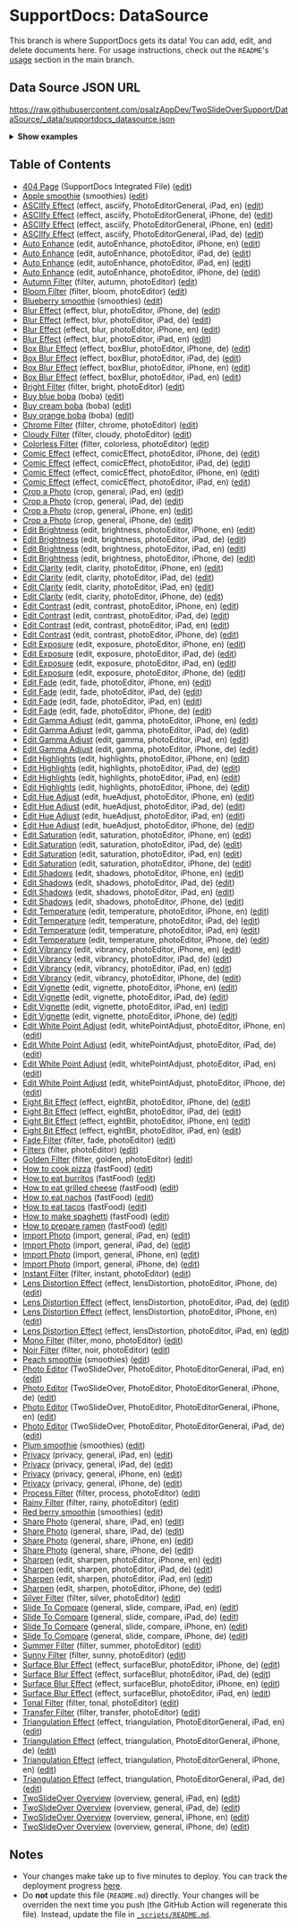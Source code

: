 # SupportDocs: DataSource
This branch is where SupportDocs gets its data! You can add, edit, and delete documents here. For usage instructions, check out the `README`'s [usage](https://github.com/aheze/SupportDocs#using-the-github-repository) section in the main branch.

## Data Source JSON URL
<a href="https://raw.githubusercontent.com/psalzAppDev/TwoSlideOverSupport/DataSource/_data/supportdocs_datasource.json">https://raw.githubusercontent.com/psalzAppDev/TwoSlideOverSupport/DataSource/_data/supportdocs_datasource.json</a>

<details markdown="1">
<summary><strong>Show examples</strong></summary>

<hr>

### SwiftUI
```swift
struct SwiftUIExampleView_MinimalCode: View {
    let dataSource = URL(string: "https://raw.githubusercontent.com/psalzAppDev/TwoSlideOverSupport/DataSource/_data/supportdocs_datasource.json")!
    @State var supportDocsPresented = false
    
    var body: some View {
        Button("Present SupportDocs from SwiftUI!") { supportDocsPresented = true }
        .sheet(isPresented: $supportDocsPresented, content: {
            SupportDocsView(dataSource: dataSource, isPresented: $supportDocsPresented)
        })
    }
}
```

### UIKit
```swift
class UIKitExampleController_MinimalCode: UIViewController {
    /**
    Connect this inside the storyboard.
    
    This is just for demo purposes, so it's not connected yet.
    */
    @IBAction func presentButtonPressed(_ sender: Any) {
        let dataSource = URL(string: "https://raw.githubusercontent.com/psalzAppDev/TwoSlideOverSupport/DataSource/_data/supportdocs_datasource.json")!
    
        let supportDocsViewController = SupportDocsViewController(dataSource: dataSource)
        self.present(supportDocsViewController, animated: true, completion: nil)
    }
}
```

<hr>

</details>

## Table of Contents
- [404 Page](https://psalzAppDev.github.io/TwoSlideOverSupport/404) (SupportDocs Integrated File) ([edit](https://github.com/psalzAppDev/TwoSlideOverSupport/edit/DataSource/TwoSlideOverSupport/404.md))
- [Apple smoothie](https://psalzAppDev.github.io/TwoSlideOverSupport/Sample-Smoothies/Apple) (smoothies) ([edit](https://github.com/psalzAppDev/TwoSlideOverSupport/edit/DataSource/Sample-Smoothies/Apple.md))
- [ASCIIfy Effect](https://psalzAppDev.github.io/TwoSlideOverSupport/PhotoEditor_iPad_en/Effect_ASCIIfy_iPad_en) (effect, asciify, PhotoEditorGeneral, iPad, en) ([edit](https://github.com/psalzAppDev/TwoSlideOverSupport/edit/DataSource/PhotoEditor_iPad_en/Effect_ASCIIfy_iPad_en.md))
- [ASCIIfy Effect](https://psalzAppDev.github.io/TwoSlideOverSupport/PhotoEditor_iPhone_de/Effect_ASCIIfy_iPhone_de) (effect, asciify, PhotoEditorGeneral, iPhone, de) ([edit](https://github.com/psalzAppDev/TwoSlideOverSupport/edit/DataSource/PhotoEditor_iPhone_de/Effect_ASCIIfy_iPhone_de.md))
- [ASCIIfy Effect](https://psalzAppDev.github.io/TwoSlideOverSupport/PhotoEditor_iPhone_en/Effect_ASCIIfy_iPhone_en) (effect, asciify, PhotoEditorGeneral, iPhone, en) ([edit](https://github.com/psalzAppDev/TwoSlideOverSupport/edit/DataSource/PhotoEditor_iPhone_en/Effect_ASCIIfy_iPhone_en.md))
- [ASCIIfy Effect](https://psalzAppDev.github.io/TwoSlideOverSupport/PhotoEditor_iPad_de/Effect_ASCIIfy_iPad_de) (effect, asciify, PhotoEditorGeneral, iPad, de) ([edit](https://github.com/psalzAppDev/TwoSlideOverSupport/edit/DataSource/PhotoEditor_iPad_de/Effect_ASCIIfy_iPad_de.md))
- [Auto Enhance](https://psalzAppDev.github.io/TwoSlideOverSupport/PhotoEditor_Edits_iPhone_en/edit_autoEnhance_iPhone_en) (edit, autoEnhance, photoEditor, iPhone, en) ([edit](https://github.com/psalzAppDev/TwoSlideOverSupport/edit/DataSource/PhotoEditor_Edits_iPhone_en/edit_autoEnhance_iPhone_en.md))
- [Auto Enhance](https://psalzAppDev.github.io/TwoSlideOverSupport/PhotoEditor_Edits_iPad_de/edit_autoEnhance_iPad_de) (edit, autoEnhance, photoEditor, iPad, de) ([edit](https://github.com/psalzAppDev/TwoSlideOverSupport/edit/DataSource/PhotoEditor_Edits_iPad_de/edit_autoEnhance_iPad_de.md))
- [Auto Enhance](https://psalzAppDev.github.io/TwoSlideOverSupport/PhotoEditor_Edits_iPad_en/edit_autoEnhance_iPad_en) (edit, autoEnhance, photoEditor, iPad, en) ([edit](https://github.com/psalzAppDev/TwoSlideOverSupport/edit/DataSource/PhotoEditor_Edits_iPad_en/edit_autoEnhance_iPad_en.md))
- [Auto Enhance](https://psalzAppDev.github.io/TwoSlideOverSupport/PhotoEditor_Edits_iPhone_de/edit_autoEnhance_iPhone_de) (edit, autoEnhance, photoEditor, iPhone, de) ([edit](https://github.com/psalzAppDev/TwoSlideOverSupport/edit/DataSource/PhotoEditor_Edits_iPhone_de/edit_autoEnhance_iPhone_de.md))
- [Autumn Filter](https://psalzAppDev.github.io/TwoSlideOverSupport/PhotoEditor_Filters/filter_autumn) (filter, autumn, photoEditor) ([edit](https://github.com/psalzAppDev/TwoSlideOverSupport/edit/DataSource/PhotoEditor_Filters/filter_autumn.md))
- [Bloom Filter](https://psalzAppDev.github.io/TwoSlideOverSupport/PhotoEditor_Filters/filter_bloom) (filter, bloom, photoEditor) ([edit](https://github.com/psalzAppDev/TwoSlideOverSupport/edit/DataSource/PhotoEditor_Filters/filter_bloom.md))
- [Blueberry smoothie](https://psalzAppDev.github.io/TwoSlideOverSupport/Sample-Smoothies/Blueberry) (smoothies) ([edit](https://github.com/psalzAppDev/TwoSlideOverSupport/edit/DataSource/Sample-Smoothies/Blueberry.md))
- [Blur Effect](https://psalzAppDev.github.io/TwoSlideOverSupport/PhotoEditor_Effects_iPhone_de/effect_blur_iPhone_de) (effect, blur, photoEditor, iPhone, de) ([edit](https://github.com/psalzAppDev/TwoSlideOverSupport/edit/DataSource/PhotoEditor_Effects_iPhone_de/effect_blur_iPhone_de.md))
- [Blur Effect](https://psalzAppDev.github.io/TwoSlideOverSupport/PhotoEditor_Effects_iPad_de/effect_blur_iPad_de) (effect, blur, photoEditor, iPad, de) ([edit](https://github.com/psalzAppDev/TwoSlideOverSupport/edit/DataSource/PhotoEditor_Effects_iPad_de/effect_blur_iPad_de.md))
- [Blur Effect](https://psalzAppDev.github.io/TwoSlideOverSupport/PhotoEditor_Effects_iPhone_en/effect_blur_iPhone_en) (effect, blur, photoEditor, iPhone, en) ([edit](https://github.com/psalzAppDev/TwoSlideOverSupport/edit/DataSource/PhotoEditor_Effects_iPhone_en/effect_blur_iPhone_en.md))
- [Blur Effect](https://psalzAppDev.github.io/TwoSlideOverSupport/PhotoEditor_Effects_iPad_en/effect_blur_iPad_en) (effect, blur, photoEditor, iPad, en) ([edit](https://github.com/psalzAppDev/TwoSlideOverSupport/edit/DataSource/PhotoEditor_Effects_iPad_en/effect_blur_iPad_en.md))
- [Box Blur Effect](https://psalzAppDev.github.io/TwoSlideOverSupport/PhotoEditor_Effects_iPhone_de/effect_boxBlur_iPhone_de) (effect, boxBlur, photoEditor, iPhone, de) ([edit](https://github.com/psalzAppDev/TwoSlideOverSupport/edit/DataSource/PhotoEditor_Effects_iPhone_de/effect_boxBlur_iPhone_de.md))
- [Box Blur Effect](https://psalzAppDev.github.io/TwoSlideOverSupport/PhotoEditor_Effects_iPad_de/effect_boxBlur_iPad_de) (effect, boxBlur, photoEditor, iPad, de) ([edit](https://github.com/psalzAppDev/TwoSlideOverSupport/edit/DataSource/PhotoEditor_Effects_iPad_de/effect_boxBlur_iPad_de.md))
- [Box Blur Effect](https://psalzAppDev.github.io/TwoSlideOverSupport/PhotoEditor_Effects_iPhone_en/effect_boxBlur_iPhone_en) (effect, boxBlur, photoEditor, iPhone, en) ([edit](https://github.com/psalzAppDev/TwoSlideOverSupport/edit/DataSource/PhotoEditor_Effects_iPhone_en/effect_boxBlur_iPhone_en.md))
- [Box Blur Effect](https://psalzAppDev.github.io/TwoSlideOverSupport/PhotoEditor_Effects_iPad_en/effect_boxBlur_iPad_en) (effect, boxBlur, photoEditor, iPad, en) ([edit](https://github.com/psalzAppDev/TwoSlideOverSupport/edit/DataSource/PhotoEditor_Effects_iPad_en/effect_boxBlur_iPad_en.md))
- [Bright Filter](https://psalzAppDev.github.io/TwoSlideOverSupport/PhotoEditor_Filters/filters_bright) (filter, bright, photoEditor) ([edit](https://github.com/psalzAppDev/TwoSlideOverSupport/edit/DataSource/PhotoEditor_Filters/filters_bright.md))
- [Buy blue boba](https://psalzAppDev.github.io/TwoSlideOverSupport/Sample-Boba/BuyBlueBoba) (boba) ([edit](https://github.com/psalzAppDev/TwoSlideOverSupport/edit/DataSource/Sample-Boba/BuyBlueBoba.md))
- [Buy cream boba](https://psalzAppDev.github.io/TwoSlideOverSupport/Sample-Boba/BuyCreamBoba) (boba) ([edit](https://github.com/psalzAppDev/TwoSlideOverSupport/edit/DataSource/Sample-Boba/BuyCreamBoba.md))
- [Buy orange boba](https://psalzAppDev.github.io/TwoSlideOverSupport/Sample-Boba/BuyOrangeBoba) (boba) ([edit](https://github.com/psalzAppDev/TwoSlideOverSupport/edit/DataSource/Sample-Boba/BuyOrangeBoba.md))
- [Chrome Filter](https://psalzAppDev.github.io/TwoSlideOverSupport/PhotoEditor_Filters/filter_chrome) (filter, chrome, photoEditor) ([edit](https://github.com/psalzAppDev/TwoSlideOverSupport/edit/DataSource/PhotoEditor_Filters/filter_chrome.md))
- [Cloudy Filter](https://psalzAppDev.github.io/TwoSlideOverSupport/PhotoEditor_Filters/filter_cloudy) (filter, cloudy, photoEditor) ([edit](https://github.com/psalzAppDev/TwoSlideOverSupport/edit/DataSource/PhotoEditor_Filters/filter_cloudy.md))
- [Colorless Filter](https://psalzAppDev.github.io/TwoSlideOverSupport/PhotoEditor_Filters/filter_colorless) (filter, colorless, photoEditor) ([edit](https://github.com/psalzAppDev/TwoSlideOverSupport/edit/DataSource/PhotoEditor_Filters/filter_colorless.md))
- [Comic Effect](https://psalzAppDev.github.io/TwoSlideOverSupport/PhotoEditor_Effects_iPhone_de/effect_comicEffect_iPhone_de) (effect, comicEffect, photoEditor, iPhone, de) ([edit](https://github.com/psalzAppDev/TwoSlideOverSupport/edit/DataSource/PhotoEditor_Effects_iPhone_de/effect_comicEffect_iPhone_de.md))
- [Comic Effect](https://psalzAppDev.github.io/TwoSlideOverSupport/PhotoEditor_Effects_iPad_de/effect_comicEffect_iPad_de) (effect, comicEffect, photoEditor, iPad, de) ([edit](https://github.com/psalzAppDev/TwoSlideOverSupport/edit/DataSource/PhotoEditor_Effects_iPad_de/effect_comicEffect_iPad_de.md))
- [Comic Effect](https://psalzAppDev.github.io/TwoSlideOverSupport/PhotoEditor_Effects_iPhone_en/effect_comicEffect_iPhone_en) (effect, comicEffect, photoEditor, iPhone, en) ([edit](https://github.com/psalzAppDev/TwoSlideOverSupport/edit/DataSource/PhotoEditor_Effects_iPhone_en/effect_comicEffect_iPhone_en.md))
- [Comic Effect](https://psalzAppDev.github.io/TwoSlideOverSupport/PhotoEditor_Effects_iPad_en/effect_comicEffect_iPad_en) (effect, comicEffect, photoEditor, iPad, en) ([edit](https://github.com/psalzAppDev/TwoSlideOverSupport/edit/DataSource/PhotoEditor_Effects_iPad_en/effect_comicEffect_iPad_en.md))
- [Crop a Photo](https://psalzAppDev.github.io/TwoSlideOverSupport/General_iPad_en/Cropping_iPad_en) (crop, general, iPad, en) ([edit](https://github.com/psalzAppDev/TwoSlideOverSupport/edit/DataSource/General_iPad_en/Cropping_iPad_en.md))
- [Crop a Photo](https://psalzAppDev.github.io/TwoSlideOverSupport/General_iPad_de/Cropping_iPad_de) (crop, general, iPad, de) ([edit](https://github.com/psalzAppDev/TwoSlideOverSupport/edit/DataSource/General_iPad_de/Cropping_iPad_de.md))
- [Crop a Photo](https://psalzAppDev.github.io/TwoSlideOverSupport/General_iPhone_en/Cropping_iPhone_en) (crop, general, iPhone, en) ([edit](https://github.com/psalzAppDev/TwoSlideOverSupport/edit/DataSource/General_iPhone_en/Cropping_iPhone_en.md))
- [Crop a Photo](https://psalzAppDev.github.io/TwoSlideOverSupport/General_iPhone_de/Cropping_iPhone_de) (crop, general, iPhone, de) ([edit](https://github.com/psalzAppDev/TwoSlideOverSupport/edit/DataSource/General_iPhone_de/Cropping_iPhone_de.md))
- [Edit Brightness](https://psalzAppDev.github.io/TwoSlideOverSupport/PhotoEditor_Edits_iPhone_en/edit_brightness_iPhone_en) (edit, brightness, photoEditor, iPhone, en) ([edit](https://github.com/psalzAppDev/TwoSlideOverSupport/edit/DataSource/PhotoEditor_Edits_iPhone_en/edit_brightness_iPhone_en.md))
- [Edit Brightness](https://psalzAppDev.github.io/TwoSlideOverSupport/PhotoEditor_Edits_iPad_de/edit_brightness_iPad_de) (edit, brightness, photoEditor, iPad, de) ([edit](https://github.com/psalzAppDev/TwoSlideOverSupport/edit/DataSource/PhotoEditor_Edits_iPad_de/edit_brightness_iPad_de.md))
- [Edit Brightness](https://psalzAppDev.github.io/TwoSlideOverSupport/PhotoEditor_Edits_iPad_en/edit_brightness_iPad_en) (edit, brightness, photoEditor, iPad, en) ([edit](https://github.com/psalzAppDev/TwoSlideOverSupport/edit/DataSource/PhotoEditor_Edits_iPad_en/edit_brightness_iPad_en.md))
- [Edit Brightness](https://psalzAppDev.github.io/TwoSlideOverSupport/PhotoEditor_Edits_iPhone_de/edit_brightness_iPhone_de) (edit, brightness, photoEditor, iPhone, de) ([edit](https://github.com/psalzAppDev/TwoSlideOverSupport/edit/DataSource/PhotoEditor_Edits_iPhone_de/edit_brightness_iPhone_de.md))
- [Edit Clarity](https://psalzAppDev.github.io/TwoSlideOverSupport/PhotoEditor_Edits_iPhone_en/edit_clarity_iPhone_en) (edit, clarity, photoEditor, iPhone, en) ([edit](https://github.com/psalzAppDev/TwoSlideOverSupport/edit/DataSource/PhotoEditor_Edits_iPhone_en/edit_clarity_iPhone_en.md))
- [Edit Clarity](https://psalzAppDev.github.io/TwoSlideOverSupport/PhotoEditor_Edits_iPad_de/edit_clarity_iPad_de) (edit, clarity, photoEditor, iPad, de) ([edit](https://github.com/psalzAppDev/TwoSlideOverSupport/edit/DataSource/PhotoEditor_Edits_iPad_de/edit_clarity_iPad_de.md))
- [Edit Clarity](https://psalzAppDev.github.io/TwoSlideOverSupport/PhotoEditor_Edits_iPad_en/edit_clarity_iPad_en) (edit, clarity, photoEditor, iPad, en) ([edit](https://github.com/psalzAppDev/TwoSlideOverSupport/edit/DataSource/PhotoEditor_Edits_iPad_en/edit_clarity_iPad_en.md))
- [Edit Clarity](https://psalzAppDev.github.io/TwoSlideOverSupport/PhotoEditor_Edits_iPhone_de/edit_clarity_iPhone_de) (edit, clarity, photoEditor, iPhone, de) ([edit](https://github.com/psalzAppDev/TwoSlideOverSupport/edit/DataSource/PhotoEditor_Edits_iPhone_de/edit_clarity_iPhone_de.md))
- [Edit Contrast](https://psalzAppDev.github.io/TwoSlideOverSupport/PhotoEditor_Edits_iPhone_en/edit_contrast_iPhone_en) (edit, contrast, photoEditor, iPhone, en) ([edit](https://github.com/psalzAppDev/TwoSlideOverSupport/edit/DataSource/PhotoEditor_Edits_iPhone_en/edit_contrast_iPhone_en.md))
- [Edit Contrast](https://psalzAppDev.github.io/TwoSlideOverSupport/PhotoEditor_Edits_iPad_de/edit_contrast_iPad_de) (edit, contrast, photoEditor, iPad, de) ([edit](https://github.com/psalzAppDev/TwoSlideOverSupport/edit/DataSource/PhotoEditor_Edits_iPad_de/edit_contrast_iPad_de.md))
- [Edit Contrast](https://psalzAppDev.github.io/TwoSlideOverSupport/PhotoEditor_Edits_iPad_en/edit_contrast_iPad_en) (edit, contrast, photoEditor, iPad, en) ([edit](https://github.com/psalzAppDev/TwoSlideOverSupport/edit/DataSource/PhotoEditor_Edits_iPad_en/edit_contrast_iPad_en.md))
- [Edit Contrast](https://psalzAppDev.github.io/TwoSlideOverSupport/PhotoEditor_Edits_iPhone_de/edit_contrast_iPhone_de) (edit, contrast, photoEditor, iPhone, de) ([edit](https://github.com/psalzAppDev/TwoSlideOverSupport/edit/DataSource/PhotoEditor_Edits_iPhone_de/edit_contrast_iPhone_de.md))
- [Edit Exposure](https://psalzAppDev.github.io/TwoSlideOverSupport/PhotoEditor_Edits_iPhone_en/edit_exposure_iPhone_en) (edit, exposure, photoEditor, iPhone, en) ([edit](https://github.com/psalzAppDev/TwoSlideOverSupport/edit/DataSource/PhotoEditor_Edits_iPhone_en/edit_exposure_iPhone_en.md))
- [Edit Exposure](https://psalzAppDev.github.io/TwoSlideOverSupport/PhotoEditor_Edits_iPad_de/edit_exposure_iPad_de) (edit, exposure, photoEditor, iPad, de) ([edit](https://github.com/psalzAppDev/TwoSlideOverSupport/edit/DataSource/PhotoEditor_Edits_iPad_de/edit_exposure_iPad_de.md))
- [Edit Exposure](https://psalzAppDev.github.io/TwoSlideOverSupport/PhotoEditor_Edits_iPad_en/edit_exposure_iPad_en) (edit, exposure, photoEditor, iPad, en) ([edit](https://github.com/psalzAppDev/TwoSlideOverSupport/edit/DataSource/PhotoEditor_Edits_iPad_en/edit_exposure_iPad_en.md))
- [Edit Exposure](https://psalzAppDev.github.io/TwoSlideOverSupport/PhotoEditor_Edits_iPhone_de/edit_exposure_iPhone_de) (edit, exposure, photoEditor, iPhone, de) ([edit](https://github.com/psalzAppDev/TwoSlideOverSupport/edit/DataSource/PhotoEditor_Edits_iPhone_de/edit_exposure_iPhone_de.md))
- [Edit Fade](https://psalzAppDev.github.io/TwoSlideOverSupport/PhotoEditor_Edits_iPhone_en/edit_fade_iPhone_en) (edit, fade, photoEditor, iPhone, en) ([edit](https://github.com/psalzAppDev/TwoSlideOverSupport/edit/DataSource/PhotoEditor_Edits_iPhone_en/edit_fade_iPhone_en.md))
- [Edit Fade](https://psalzAppDev.github.io/TwoSlideOverSupport/PhotoEditor_Edits_iPad_de/edit_fade_iPad_de) (edit, fade, photoEditor, iPad, de) ([edit](https://github.com/psalzAppDev/TwoSlideOverSupport/edit/DataSource/PhotoEditor_Edits_iPad_de/edit_fade_iPad_de.md))
- [Edit Fade](https://psalzAppDev.github.io/TwoSlideOverSupport/PhotoEditor_Edits_iPad_en/edit_fade_iPad_en) (edit, fade, photoEditor, iPad, en) ([edit](https://github.com/psalzAppDev/TwoSlideOverSupport/edit/DataSource/PhotoEditor_Edits_iPad_en/edit_fade_iPad_en.md))
- [Edit Fade](https://psalzAppDev.github.io/TwoSlideOverSupport/PhotoEditor_Edits_iPhone_de/edit_fade_iPhone_de) (edit, fade, photoEditor, iPhone, de) ([edit](https://github.com/psalzAppDev/TwoSlideOverSupport/edit/DataSource/PhotoEditor_Edits_iPhone_de/edit_fade_iPhone_de.md))
- [Edit Gamma Adjust](https://psalzAppDev.github.io/TwoSlideOverSupport/PhotoEditor_Edits_iPhone_en/edit_gammaAdjust_iPhone_en) (edit, gamma, photoEditor, iPhone, en) ([edit](https://github.com/psalzAppDev/TwoSlideOverSupport/edit/DataSource/PhotoEditor_Edits_iPhone_en/edit_gammaAdjust_iPhone_en.md))
- [Edit Gamma Adjust](https://psalzAppDev.github.io/TwoSlideOverSupport/PhotoEditor_Edits_iPad_de/edit_gammaAdjust_iPad_de) (edit, gamma, photoEditor, iPad, de) ([edit](https://github.com/psalzAppDev/TwoSlideOverSupport/edit/DataSource/PhotoEditor_Edits_iPad_de/edit_gammaAdjust_iPad_de.md))
- [Edit Gamma Adjust](https://psalzAppDev.github.io/TwoSlideOverSupport/PhotoEditor_Edits_iPad_en/edit_gammaAdjust_iPad_en) (edit, gamma, photoEditor, iPad, en) ([edit](https://github.com/psalzAppDev/TwoSlideOverSupport/edit/DataSource/PhotoEditor_Edits_iPad_en/edit_gammaAdjust_iPad_en.md))
- [Edit Gamma Adjust](https://psalzAppDev.github.io/TwoSlideOverSupport/PhotoEditor_Edits_iPhone_de/edit_gammaAdjust_iPhone_de) (edit, gamma, photoEditor, iPhone, de) ([edit](https://github.com/psalzAppDev/TwoSlideOverSupport/edit/DataSource/PhotoEditor_Edits_iPhone_de/edit_gammaAdjust_iPhone_de.md))
- [Edit Highlights](https://psalzAppDev.github.io/TwoSlideOverSupport/PhotoEditor_Edits_iPhone_en/edit_highlights_iPhone_en) (edit, highlights, photoEditor, iPhone, en) ([edit](https://github.com/psalzAppDev/TwoSlideOverSupport/edit/DataSource/PhotoEditor_Edits_iPhone_en/edit_highlights_iPhone_en.md))
- [Edit Highlights](https://psalzAppDev.github.io/TwoSlideOverSupport/PhotoEditor_Edits_iPad_de/edit_highlights_iPad_de) (edit, highlights, photoEditor, iPad, de) ([edit](https://github.com/psalzAppDev/TwoSlideOverSupport/edit/DataSource/PhotoEditor_Edits_iPad_de/edit_highlights_iPad_de.md))
- [Edit Highlights](https://psalzAppDev.github.io/TwoSlideOverSupport/PhotoEditor_Edits_iPad_en/edit_highlights_iPad_en) (edit, highlights, photoEditor, iPad, en) ([edit](https://github.com/psalzAppDev/TwoSlideOverSupport/edit/DataSource/PhotoEditor_Edits_iPad_en/edit_highlights_iPad_en.md))
- [Edit Highlights](https://psalzAppDev.github.io/TwoSlideOverSupport/PhotoEditor_Edits_iPhone_de/edit_highlights_iPhone_de) (edit, highlights, photoEditor, iPhone, de) ([edit](https://github.com/psalzAppDev/TwoSlideOverSupport/edit/DataSource/PhotoEditor_Edits_iPhone_de/edit_highlights_iPhone_de.md))
- [Edit Hue Adjust](https://psalzAppDev.github.io/TwoSlideOverSupport/PhotoEditor_Edits_iPhone_en/edit_hueAdjust_iPhone_en) (edit, hueAdjust, photoEditor, iPhone, en) ([edit](https://github.com/psalzAppDev/TwoSlideOverSupport/edit/DataSource/PhotoEditor_Edits_iPhone_en/edit_hueAdjust_iPhone_en.md))
- [Edit Hue Adjust](https://psalzAppDev.github.io/TwoSlideOverSupport/PhotoEditor_Edits_iPad_de/edit_hueAdjust_iPad_de) (edit, hueAdjust, photoEditor, iPad, de) ([edit](https://github.com/psalzAppDev/TwoSlideOverSupport/edit/DataSource/PhotoEditor_Edits_iPad_de/edit_hueAdjust_iPad_de.md))
- [Edit Hue Adjust](https://psalzAppDev.github.io/TwoSlideOverSupport/PhotoEditor_Edits_iPad_en/edit_hueAdjust_iPad_en) (edit, hueAdjust, photoEditor, iPad, en) ([edit](https://github.com/psalzAppDev/TwoSlideOverSupport/edit/DataSource/PhotoEditor_Edits_iPad_en/edit_hueAdjust_iPad_en.md))
- [Edit Hue Adjust](https://psalzAppDev.github.io/TwoSlideOverSupport/PhotoEditor_Edits_iPhone_de/edit_hueAdjust_iPhone_de) (edit, hueAdjust, photoEditor, iPhone, de) ([edit](https://github.com/psalzAppDev/TwoSlideOverSupport/edit/DataSource/PhotoEditor_Edits_iPhone_de/edit_hueAdjust_iPhone_de.md))
- [Edit Saturation](https://psalzAppDev.github.io/TwoSlideOverSupport/PhotoEditor_Edits_iPhone_en/edit_saturation_iPhone_en) (edit, saturation, photoEditor, iPhone, en) ([edit](https://github.com/psalzAppDev/TwoSlideOverSupport/edit/DataSource/PhotoEditor_Edits_iPhone_en/edit_saturation_iPhone_en.md))
- [Edit Saturation](https://psalzAppDev.github.io/TwoSlideOverSupport/PhotoEditor_Edits_iPad_de/edit_saturation_iPad_de) (edit, saturation, photoEditor, iPad, de) ([edit](https://github.com/psalzAppDev/TwoSlideOverSupport/edit/DataSource/PhotoEditor_Edits_iPad_de/edit_saturation_iPad_de.md))
- [Edit Saturation](https://psalzAppDev.github.io/TwoSlideOverSupport/PhotoEditor_Edits_iPad_en/edit_saturation_iPad_en) (edit, saturation, photoEditor, iPad, en) ([edit](https://github.com/psalzAppDev/TwoSlideOverSupport/edit/DataSource/PhotoEditor_Edits_iPad_en/edit_saturation_iPad_en.md))
- [Edit Saturation](https://psalzAppDev.github.io/TwoSlideOverSupport/PhotoEditor_Edits_iPhone_de/edit_saturation_iPhone_de) (edit, saturation, photoEditor, iPhone, de) ([edit](https://github.com/psalzAppDev/TwoSlideOverSupport/edit/DataSource/PhotoEditor_Edits_iPhone_de/edit_saturation_iPhone_de.md))
- [Edit Shadows](https://psalzAppDev.github.io/TwoSlideOverSupport/PhotoEditor_Edits_iPhone_en/edit_shadows_iPhone_en) (edit, shadows, photoEditor, iPhone, en) ([edit](https://github.com/psalzAppDev/TwoSlideOverSupport/edit/DataSource/PhotoEditor_Edits_iPhone_en/edit_shadows_iPhone_en.md))
- [Edit Shadows](https://psalzAppDev.github.io/TwoSlideOverSupport/PhotoEditor_Edits_iPad_de/edit_shadows_iPad_de) (edit, shadows, photoEditor, iPad, de) ([edit](https://github.com/psalzAppDev/TwoSlideOverSupport/edit/DataSource/PhotoEditor_Edits_iPad_de/edit_shadows_iPad_de.md))
- [Edit Shadows](https://psalzAppDev.github.io/TwoSlideOverSupport/PhotoEditor_Edits_iPad_en/edit_shadows_iPad_en) (edit, shadows, photoEditor, iPad, en) ([edit](https://github.com/psalzAppDev/TwoSlideOverSupport/edit/DataSource/PhotoEditor_Edits_iPad_en/edit_shadows_iPad_en.md))
- [Edit Shadows](https://psalzAppDev.github.io/TwoSlideOverSupport/PhotoEditor_Edits_iPhone_de/edit_shadows_iPhone_de) (edit, shadows, photoEditor, iPhone, de) ([edit](https://github.com/psalzAppDev/TwoSlideOverSupport/edit/DataSource/PhotoEditor_Edits_iPhone_de/edit_shadows_iPhone_de.md))
- [Edit Temperature](https://psalzAppDev.github.io/TwoSlideOverSupport/PhotoEditor_Edits_iPhone_en/edit_temperature_iPhone_en) (edit, temperature, photoEditor, iPhone, en) ([edit](https://github.com/psalzAppDev/TwoSlideOverSupport/edit/DataSource/PhotoEditor_Edits_iPhone_en/edit_temperature_iPhone_en.md))
- [Edit Temperature](https://psalzAppDev.github.io/TwoSlideOverSupport/PhotoEditor_Edits_iPad_de/edit_temperature_iPad_de) (edit, temperature, photoEditor, iPad, de) ([edit](https://github.com/psalzAppDev/TwoSlideOverSupport/edit/DataSource/PhotoEditor_Edits_iPad_de/edit_temperature_iPad_de.md))
- [Edit Temperature](https://psalzAppDev.github.io/TwoSlideOverSupport/PhotoEditor_Edits_iPad_en/edit_temperature_iPad_en) (edit, temperature, photoEditor, iPad, en) ([edit](https://github.com/psalzAppDev/TwoSlideOverSupport/edit/DataSource/PhotoEditor_Edits_iPad_en/edit_temperature_iPad_en.md))
- [Edit Temperature](https://psalzAppDev.github.io/TwoSlideOverSupport/PhotoEditor_Edits_iPhone_de/edit_temperature_iPhone_de) (edit, temperature, photoEditor, iPhone, de) ([edit](https://github.com/psalzAppDev/TwoSlideOverSupport/edit/DataSource/PhotoEditor_Edits_iPhone_de/edit_temperature_iPhone_de.md))
- [Edit Vibrancy](https://psalzAppDev.github.io/TwoSlideOverSupport/PhotoEditor_Edits_iPhone_en/edit_vibrancy_iPhone_en) (edit, vibrancy, photoEditor, iPhone, en) ([edit](https://github.com/psalzAppDev/TwoSlideOverSupport/edit/DataSource/PhotoEditor_Edits_iPhone_en/edit_vibrancy_iPhone_en.md))
- [Edit Vibrancy](https://psalzAppDev.github.io/TwoSlideOverSupport/PhotoEditor_Edits_iPad_de/edit_vibrancy_iPad_de) (edit, vibrancy, photoEditor, iPad, de) ([edit](https://github.com/psalzAppDev/TwoSlideOverSupport/edit/DataSource/PhotoEditor_Edits_iPad_de/edit_vibrancy_iPad_de.md))
- [Edit Vibrancy](https://psalzAppDev.github.io/TwoSlideOverSupport/PhotoEditor_Edits_iPad_en/edit_vibrancy_iPad_en) (edit, vibrancy, photoEditor, iPad, en) ([edit](https://github.com/psalzAppDev/TwoSlideOverSupport/edit/DataSource/PhotoEditor_Edits_iPad_en/edit_vibrancy_iPad_en.md))
- [Edit Vibrancy](https://psalzAppDev.github.io/TwoSlideOverSupport/PhotoEditor_Edits_iPhone_de/edit_vibrancy_iPhone_de) (edit, vibrancy, photoEditor, iPhone, de) ([edit](https://github.com/psalzAppDev/TwoSlideOverSupport/edit/DataSource/PhotoEditor_Edits_iPhone_de/edit_vibrancy_iPhone_de.md))
- [Edit Vignette](https://psalzAppDev.github.io/TwoSlideOverSupport/PhotoEditor_Edits_iPhone_en/edit_vignette_iPhone_en) (edit, vignette, photoEditor, iPhone, en) ([edit](https://github.com/psalzAppDev/TwoSlideOverSupport/edit/DataSource/PhotoEditor_Edits_iPhone_en/edit_vignette_iPhone_en.md))
- [Edit Vignette](https://psalzAppDev.github.io/TwoSlideOverSupport/PhotoEditor_Edits_iPad_de/edit_vignette_iPad_de) (edit, vignette, photoEditor, iPad, de) ([edit](https://github.com/psalzAppDev/TwoSlideOverSupport/edit/DataSource/PhotoEditor_Edits_iPad_de/edit_vignette_iPad_de.md))
- [Edit Vignette](https://psalzAppDev.github.io/TwoSlideOverSupport/PhotoEditor_Edits_iPad_en/edit_vignette_iPad_en) (edit, vignette, photoEditor, iPad, en) ([edit](https://github.com/psalzAppDev/TwoSlideOverSupport/edit/DataSource/PhotoEditor_Edits_iPad_en/edit_vignette_iPad_en.md))
- [Edit Vignette](https://psalzAppDev.github.io/TwoSlideOverSupport/PhotoEditor_Edits_iPhone_de/edit_vignette_iPhone_de) (edit, vignette, photoEditor, iPhone, de) ([edit](https://github.com/psalzAppDev/TwoSlideOverSupport/edit/DataSource/PhotoEditor_Edits_iPhone_de/edit_vignette_iPhone_de.md))
- [Edit White Point Adjust](https://psalzAppDev.github.io/TwoSlideOverSupport/PhotoEditor_Edits_iPhone_en/edit_whitePointAdjust_iPhone_en) (edit, whitePointAdjust, photoEditor, iPhone, en) ([edit](https://github.com/psalzAppDev/TwoSlideOverSupport/edit/DataSource/PhotoEditor_Edits_iPhone_en/edit_whitePointAdjust_iPhone_en.md))
- [Edit White Point Adjust](https://psalzAppDev.github.io/TwoSlideOverSupport/PhotoEditor_Edits_iPad_de/edit_whitePointAdjust_iPad_de) (edit, whitePointAdjust, photoEditor, iPad, de) ([edit](https://github.com/psalzAppDev/TwoSlideOverSupport/edit/DataSource/PhotoEditor_Edits_iPad_de/edit_whitePointAdjust_iPad_de.md))
- [Edit White Point Adjust](https://psalzAppDev.github.io/TwoSlideOverSupport/PhotoEditor_Edits_iPad_en/edit_whitePointAdjust_iPad_en) (edit, whitePointAdjust, photoEditor, iPad, en) ([edit](https://github.com/psalzAppDev/TwoSlideOverSupport/edit/DataSource/PhotoEditor_Edits_iPad_en/edit_whitePointAdjust_iPad_en.md))
- [Edit White Point Adjust](https://psalzAppDev.github.io/TwoSlideOverSupport/PhotoEditor_Edits_iPhone_de/edit_whitePointAdjust_iPhone_de) (edit, whitePointAdjust, photoEditor, iPhone, de) ([edit](https://github.com/psalzAppDev/TwoSlideOverSupport/edit/DataSource/PhotoEditor_Edits_iPhone_de/edit_whitePointAdjust_iPhone_de.md))
- [Eight Bit Effect](https://psalzAppDev.github.io/TwoSlideOverSupport/PhotoEditor_Effects_iPhone_de/effect_eightBit_iPhone_de) (effect, eightBit, photoEditor, iPhone, de) ([edit](https://github.com/psalzAppDev/TwoSlideOverSupport/edit/DataSource/PhotoEditor_Effects_iPhone_de/effect_eightBit_iPhone_de.md))
- [Eight Bit Effect](https://psalzAppDev.github.io/TwoSlideOverSupport/PhotoEditor_Effects_iPad_de/effect_eightBit_iPad_de) (effect, eightBit, photoEditor, iPad, de) ([edit](https://github.com/psalzAppDev/TwoSlideOverSupport/edit/DataSource/PhotoEditor_Effects_iPad_de/effect_eightBit_iPad_de.md))
- [Eight Bit Effect](https://psalzAppDev.github.io/TwoSlideOverSupport/PhotoEditor_Effects_iPhone_en/effect_eightBit_iPhone_en) (effect, eightBit, photoEditor, iPhone, en) ([edit](https://github.com/psalzAppDev/TwoSlideOverSupport/edit/DataSource/PhotoEditor_Effects_iPhone_en/effect_eightBit_iPhone_en.md))
- [Eight Bit Effect](https://psalzAppDev.github.io/TwoSlideOverSupport/PhotoEditor_Effects_iPad_en/effect_eightBit_iPad_en) (effect, eightBit, photoEditor, iPad, en) ([edit](https://github.com/psalzAppDev/TwoSlideOverSupport/edit/DataSource/PhotoEditor_Effects_iPad_en/effect_eightBit_iPad_en.md))
- [Fade Filter](https://psalzAppDev.github.io/TwoSlideOverSupport/PhotoEditor_Filters/filter_fade) (filter, fade, photoEditor) ([edit](https://github.com/psalzAppDev/TwoSlideOverSupport/edit/DataSource/PhotoEditor_Filters/filter_fade.md))
- [Filters](https://psalzAppDev.github.io/TwoSlideOverSupport/PhotoEditor_Filters/filters_general) (filter, photoEditor) ([edit](https://github.com/psalzAppDev/TwoSlideOverSupport/edit/DataSource/PhotoEditor_Filters/filters_general.md))
- [Golden Filter](https://psalzAppDev.github.io/TwoSlideOverSupport/PhotoEditor_Filters/filter_golden) (filter, golden, photoEditor) ([edit](https://github.com/psalzAppDev/TwoSlideOverSupport/edit/DataSource/PhotoEditor_Filters/filter_golden.md))
- [How to cook pizza](https://psalzAppDev.github.io/TwoSlideOverSupport/Sample-FastFood/HowToCookPizza) (fastFood) ([edit](https://github.com/psalzAppDev/TwoSlideOverSupport/edit/DataSource/Sample-FastFood/HowToCookPizza.md))
- [How to eat burritos](https://psalzAppDev.github.io/TwoSlideOverSupport/Sample-FastFood/HowToEatBurritos) (fastFood) ([edit](https://github.com/psalzAppDev/TwoSlideOverSupport/edit/DataSource/Sample-FastFood/HowToEatBurritos.md))
- [How to eat grilled cheese](https://psalzAppDev.github.io/TwoSlideOverSupport/Sample-FastFood/HowToEatGrilledCheese) (fastFood) ([edit](https://github.com/psalzAppDev/TwoSlideOverSupport/edit/DataSource/Sample-FastFood/HowToEatGrilledCheese.md))
- [How to eat nachos](https://psalzAppDev.github.io/TwoSlideOverSupport/Sample-FastFood/HowToEatNachos) (fastFood) ([edit](https://github.com/psalzAppDev/TwoSlideOverSupport/edit/DataSource/Sample-FastFood/HowToEatNachos.md))
- [How to eat tacos](https://psalzAppDev.github.io/TwoSlideOverSupport/Sample-FastFood/HowToEatTacos) (fastFood) ([edit](https://github.com/psalzAppDev/TwoSlideOverSupport/edit/DataSource/Sample-FastFood/HowToEatTacos.md))
- [How to make spaghetti](https://psalzAppDev.github.io/TwoSlideOverSupport/Sample-FastFood/HowToMakeSpaghetti) (fastFood) ([edit](https://github.com/psalzAppDev/TwoSlideOverSupport/edit/DataSource/Sample-FastFood/HowToMakeSpaghetti.md))
- [How to prepare ramen](https://psalzAppDev.github.io/TwoSlideOverSupport/Sample-FastFood/HowToPrepareRamen) (fastFood) ([edit](https://github.com/psalzAppDev/TwoSlideOverSupport/edit/DataSource/Sample-FastFood/HowToPrepareRamen.md))
- [Import Photo](https://psalzAppDev.github.io/TwoSlideOverSupport/General_iPad_en/ImportPhoto_iPad_en) (import, general, iPad, en) ([edit](https://github.com/psalzAppDev/TwoSlideOverSupport/edit/DataSource/General_iPad_en/ImportPhoto_iPad_en.md))
- [Import Photo](https://psalzAppDev.github.io/TwoSlideOverSupport/General_iPad_de/ImportPhoto_iPad_de) (import, general, iPad, de) ([edit](https://github.com/psalzAppDev/TwoSlideOverSupport/edit/DataSource/General_iPad_de/ImportPhoto_iPad_de.md))
- [Import Photo](https://psalzAppDev.github.io/TwoSlideOverSupport/General_iPhone_en/ImportPhoto_iPhone_en) (import, general, iPhone, en) ([edit](https://github.com/psalzAppDev/TwoSlideOverSupport/edit/DataSource/General_iPhone_en/ImportPhoto_iPhone_en.md))
- [Import Photo](https://psalzAppDev.github.io/TwoSlideOverSupport/General_iPhone_de/ImportPhoto_iPhone_de) (import, general, iPhone, de) ([edit](https://github.com/psalzAppDev/TwoSlideOverSupport/edit/DataSource/General_iPhone_de/ImportPhoto_iPhone_de.md))
- [Instant Filter](https://psalzAppDev.github.io/TwoSlideOverSupport/PhotoEditor_Filters/filter_instant) (filter, instant, photoEditor) ([edit](https://github.com/psalzAppDev/TwoSlideOverSupport/edit/DataSource/PhotoEditor_Filters/filter_instant.md))
- [Lens Distortion Effect](https://psalzAppDev.github.io/TwoSlideOverSupport/PhotoEditor_Effects_iPhone_de/effect_lensDistortion_iPhone_de) (effect, lensDistortion, photoEditor, iPhone, de) ([edit](https://github.com/psalzAppDev/TwoSlideOverSupport/edit/DataSource/PhotoEditor_Effects_iPhone_de/effect_lensDistortion_iPhone_de.md))
- [Lens Distortion Effect](https://psalzAppDev.github.io/TwoSlideOverSupport/PhotoEditor_Effects_iPad_de/effect_lensDistortion_iPad_de) (effect, lensDistortion, photoEditor, iPad, de) ([edit](https://github.com/psalzAppDev/TwoSlideOverSupport/edit/DataSource/PhotoEditor_Effects_iPad_de/effect_lensDistortion_iPad_de.md))
- [Lens Distortion Effect](https://psalzAppDev.github.io/TwoSlideOverSupport/PhotoEditor_Effects_iPhone_en/effect_lensDistortion_iPhone_en) (effect, lensDistortion, photoEditor, iPhone, en) ([edit](https://github.com/psalzAppDev/TwoSlideOverSupport/edit/DataSource/PhotoEditor_Effects_iPhone_en/effect_lensDistortion_iPhone_en.md))
- [Lens Distortion Effect](https://psalzAppDev.github.io/TwoSlideOverSupport/PhotoEditor_Effects_iPad_en/effect_lensDistortion_iPad_en) (effect, lensDistortion, photoEditor, iPad, en) ([edit](https://github.com/psalzAppDev/TwoSlideOverSupport/edit/DataSource/PhotoEditor_Effects_iPad_en/effect_lensDistortion_iPad_en.md))
- [Mono Filter](https://psalzAppDev.github.io/TwoSlideOverSupport/PhotoEditor_Filters/filter_mono) (filter, mono, photoEditor) ([edit](https://github.com/psalzAppDev/TwoSlideOverSupport/edit/DataSource/PhotoEditor_Filters/filter_mono.md))
- [Noir Filter](https://psalzAppDev.github.io/TwoSlideOverSupport/PhotoEditor_Filters/filter_noir) (filter, noir, photoEditor) ([edit](https://github.com/psalzAppDev/TwoSlideOverSupport/edit/DataSource/PhotoEditor_Filters/filter_noir.md))
- [Peach smoothie](https://psalzAppDev.github.io/TwoSlideOverSupport/Sample-Smoothies/Peach) (smoothies) ([edit](https://github.com/psalzAppDev/TwoSlideOverSupport/edit/DataSource/Sample-Smoothies/Peach.md))
- [Photo Editor](https://psalzAppDev.github.io/TwoSlideOverSupport/PhotoEditor_iPad_en/PhotoEditor_Overview_iPad_en) (TwoSlideOver, PhotoEditor, PhotoEditorGeneral, iPad, en) ([edit](https://github.com/psalzAppDev/TwoSlideOverSupport/edit/DataSource/PhotoEditor_iPad_en/PhotoEditor_Overview_iPad_en.md))
- [Photo Editor](https://psalzAppDev.github.io/TwoSlideOverSupport/PhotoEditor_iPhone_de/PhotoEditor_Overview_iPhone_de) (TwoSlideOver, PhotoEditor, PhotoEditorGeneral, iPhone, de) ([edit](https://github.com/psalzAppDev/TwoSlideOverSupport/edit/DataSource/PhotoEditor_iPhone_de/PhotoEditor_Overview_iPhone_de.md))
- [Photo Editor](https://psalzAppDev.github.io/TwoSlideOverSupport/PhotoEditor_iPhone_en/PhotoEditor_Overview_iPhone_en) (TwoSlideOver, PhotoEditor, PhotoEditorGeneral, iPhone, en) ([edit](https://github.com/psalzAppDev/TwoSlideOverSupport/edit/DataSource/PhotoEditor_iPhone_en/PhotoEditor_Overview_iPhone_en.md))
- [Photo Editor](https://psalzAppDev.github.io/TwoSlideOverSupport/PhotoEditor_iPad_de/PhotoEditor_Overview_iPad_de) (TwoSlideOver, PhotoEditor, PhotoEditorGeneral, iPad, de) ([edit](https://github.com/psalzAppDev/TwoSlideOverSupport/edit/DataSource/PhotoEditor_iPad_de/PhotoEditor_Overview_iPad_de.md))
- [Plum smoothie](https://psalzAppDev.github.io/TwoSlideOverSupport/Sample-Smoothies/Plum) (smoothies) ([edit](https://github.com/psalzAppDev/TwoSlideOverSupport/edit/DataSource/Sample-Smoothies/Plum.md))
- [Privacy](https://psalzAppDev.github.io/TwoSlideOverSupport/General_iPad_en/Privacy_iPad_en) (privacy, general, iPad, en) ([edit](https://github.com/psalzAppDev/TwoSlideOverSupport/edit/DataSource/General_iPad_en/Privacy_iPad_en.md))
- [Privacy](https://psalzAppDev.github.io/TwoSlideOverSupport/General_iPad_de/Privacy_iPad_de) (privacy, general, iPad, de) ([edit](https://github.com/psalzAppDev/TwoSlideOverSupport/edit/DataSource/General_iPad_de/Privacy_iPad_de.md))
- [Privacy](https://psalzAppDev.github.io/TwoSlideOverSupport/General_iPhone_en/Privacy_iPhone_en) (privacy, general, iPhone, en) ([edit](https://github.com/psalzAppDev/TwoSlideOverSupport/edit/DataSource/General_iPhone_en/Privacy_iPhone_en.md))
- [Privacy](https://psalzAppDev.github.io/TwoSlideOverSupport/General_iPhone_de/Privacy_iPhone_de) (privacy, general, iPhone, de) ([edit](https://github.com/psalzAppDev/TwoSlideOverSupport/edit/DataSource/General_iPhone_de/Privacy_iPhone_de.md))
- [Process Filter](https://psalzAppDev.github.io/TwoSlideOverSupport/PhotoEditor_Filters/filter_process) (filter, process, photoEditor) ([edit](https://github.com/psalzAppDev/TwoSlideOverSupport/edit/DataSource/PhotoEditor_Filters/filter_process.md))
- [Rainy Filter](https://psalzAppDev.github.io/TwoSlideOverSupport/PhotoEditor_Filters/filter_rainy) (filter, rainy, photoEditor) ([edit](https://github.com/psalzAppDev/TwoSlideOverSupport/edit/DataSource/PhotoEditor_Filters/filter_rainy.md))
- [Red berry smoothie](https://psalzAppDev.github.io/TwoSlideOverSupport/Sample-Smoothies/RedBerries) (smoothies) ([edit](https://github.com/psalzAppDev/TwoSlideOverSupport/edit/DataSource/Sample-Smoothies/RedBerries.md))
- [Share Photo](https://psalzAppDev.github.io/TwoSlideOverSupport/General_iPad_en/SharePhoto_iPad_en) (general, share, iPad, en) ([edit](https://github.com/psalzAppDev/TwoSlideOverSupport/edit/DataSource/General_iPad_en/SharePhoto_iPad_en.md))
- [Share Photo](https://psalzAppDev.github.io/TwoSlideOverSupport/General_iPad_de/SharePhoto_iPad_de) (general, share, iPad, de) ([edit](https://github.com/psalzAppDev/TwoSlideOverSupport/edit/DataSource/General_iPad_de/SharePhoto_iPad_de.md))
- [Share Photo](https://psalzAppDev.github.io/TwoSlideOverSupport/General_iPhone_en/SharePhoto_iPhone_en) (general, share, iPhone, en) ([edit](https://github.com/psalzAppDev/TwoSlideOverSupport/edit/DataSource/General_iPhone_en/SharePhoto_iPhone_en.md))
- [Share Photo](https://psalzAppDev.github.io/TwoSlideOverSupport/General_iPhone_de/SharePhoto_iPhone_de) (general, share, iPhone, de) ([edit](https://github.com/psalzAppDev/TwoSlideOverSupport/edit/DataSource/General_iPhone_de/SharePhoto_iPhone_de.md))
- [Sharpen](https://psalzAppDev.github.io/TwoSlideOverSupport/PhotoEditor_Edits_iPhone_en/edit_sharpen_iPhone_en) (edit, sharpen, photoEditor, iPhone, en) ([edit](https://github.com/psalzAppDev/TwoSlideOverSupport/edit/DataSource/PhotoEditor_Edits_iPhone_en/edit_sharpen_iPhone_en.md))
- [Sharpen](https://psalzAppDev.github.io/TwoSlideOverSupport/PhotoEditor_Edits_iPad_de/edit_sharpen_iPad_de) (edit, sharpen, photoEditor, iPad, de) ([edit](https://github.com/psalzAppDev/TwoSlideOverSupport/edit/DataSource/PhotoEditor_Edits_iPad_de/edit_sharpen_iPad_de.md))
- [Sharpen](https://psalzAppDev.github.io/TwoSlideOverSupport/PhotoEditor_Edits_iPad_en/edit_sharpen_iPad_en) (edit, sharpen, photoEditor, iPad, en) ([edit](https://github.com/psalzAppDev/TwoSlideOverSupport/edit/DataSource/PhotoEditor_Edits_iPad_en/edit_sharpen_iPad_en.md))
- [Sharpen](https://psalzAppDev.github.io/TwoSlideOverSupport/PhotoEditor_Edits_iPhone_de/edit_sharpen_iPhone_de) (edit, sharpen, photoEditor, iPhone, de) ([edit](https://github.com/psalzAppDev/TwoSlideOverSupport/edit/DataSource/PhotoEditor_Edits_iPhone_de/edit_sharpen_iPhone_de.md))
- [Silver Filter](https://psalzAppDev.github.io/TwoSlideOverSupport/PhotoEditor_Filters/filter_silver) (filter, silver, photoEditor) ([edit](https://github.com/psalzAppDev/TwoSlideOverSupport/edit/DataSource/PhotoEditor_Filters/filter_silver.md))
- [Slide To Compare](https://psalzAppDev.github.io/TwoSlideOverSupport/General_iPad_en/SlideToCompare_iPad_en) (general, slide, compare, iPad, en) ([edit](https://github.com/psalzAppDev/TwoSlideOverSupport/edit/DataSource/General_iPad_en/SlideToCompare_iPad_en.md))
- [Slide To Compare](https://psalzAppDev.github.io/TwoSlideOverSupport/General_iPad_de/SlideToCompare_iPad_de) (general, slide, compare, iPad, de) ([edit](https://github.com/psalzAppDev/TwoSlideOverSupport/edit/DataSource/General_iPad_de/SlideToCompare_iPad_de.md))
- [Slide To Compare](https://psalzAppDev.github.io/TwoSlideOverSupport/General_iPhone_en/SlideToCompare_iPhone_en) (general, slide, compare, iPhone, en) ([edit](https://github.com/psalzAppDev/TwoSlideOverSupport/edit/DataSource/General_iPhone_en/SlideToCompare_iPhone_en.md))
- [Slide To Compare](https://psalzAppDev.github.io/TwoSlideOverSupport/General_iPhone_de/SlideToCompare_iPhone_de) (general, slide, compare, iPhone, de) ([edit](https://github.com/psalzAppDev/TwoSlideOverSupport/edit/DataSource/General_iPhone_de/SlideToCompare_iPhone_de.md))
- [Summer Filter](https://psalzAppDev.github.io/TwoSlideOverSupport/PhotoEditor_Filters/filters_summer) (filter, summer, photoEditor) ([edit](https://github.com/psalzAppDev/TwoSlideOverSupport/edit/DataSource/PhotoEditor_Filters/filters_summer.md))
- [Sunny Filter](https://psalzAppDev.github.io/TwoSlideOverSupport/PhotoEditor_Filters/filter_sunny) (filter, sunny, photoEditor) ([edit](https://github.com/psalzAppDev/TwoSlideOverSupport/edit/DataSource/PhotoEditor_Filters/filter_sunny.md))
- [Surface Blur Effect](https://psalzAppDev.github.io/TwoSlideOverSupport/PhotoEditor_Effects_iPhone_de/effect_surfaceBlur_iPhone_de) (effect, surfaceBlur, photoEditor, iPhone, de) ([edit](https://github.com/psalzAppDev/TwoSlideOverSupport/edit/DataSource/PhotoEditor_Effects_iPhone_de/effect_surfaceBlur_iPhone_de.md))
- [Surface Blur Effect](https://psalzAppDev.github.io/TwoSlideOverSupport/PhotoEditor_Effects_iPad_de/effect_surfaceBlur_iPad_de) (effect, surfaceBlur, photoEditor, iPad, de) ([edit](https://github.com/psalzAppDev/TwoSlideOverSupport/edit/DataSource/PhotoEditor_Effects_iPad_de/effect_surfaceBlur_iPad_de.md))
- [Surface Blur Effect](https://psalzAppDev.github.io/TwoSlideOverSupport/PhotoEditor_Effects_iPhone_en/effect_surfaceBlur_iPhone_en) (effect, surfaceBlur, photoEditor, iPhone, en) ([edit](https://github.com/psalzAppDev/TwoSlideOverSupport/edit/DataSource/PhotoEditor_Effects_iPhone_en/effect_surfaceBlur_iPhone_en.md))
- [Surface Blur Effect](https://psalzAppDev.github.io/TwoSlideOverSupport/PhotoEditor_Effects_iPad_en/effect_surfaceBlur_iPad_en) (effect, surfaceBlur, photoEditor, iPad, en) ([edit](https://github.com/psalzAppDev/TwoSlideOverSupport/edit/DataSource/PhotoEditor_Effects_iPad_en/effect_surfaceBlur_iPad_en.md))
- [Tonal Filter](https://psalzAppDev.github.io/TwoSlideOverSupport/PhotoEditor_Filters/filter_tonal) (filter, tonal, photoEditor) ([edit](https://github.com/psalzAppDev/TwoSlideOverSupport/edit/DataSource/PhotoEditor_Filters/filter_tonal.md))
- [Transfer Filter](https://psalzAppDev.github.io/TwoSlideOverSupport/PhotoEditor_Filters/filter_transfer) (filter, transfer, photoEditor) ([edit](https://github.com/psalzAppDev/TwoSlideOverSupport/edit/DataSource/PhotoEditor_Filters/filter_transfer.md))
- [Triangulation Effect](https://psalzAppDev.github.io/TwoSlideOverSupport/PhotoEditor_iPad_en/Effect_Triangulation_iPad_en) (effect, triangulation, PhotoEditorGeneral, iPad, en) ([edit](https://github.com/psalzAppDev/TwoSlideOverSupport/edit/DataSource/PhotoEditor_iPad_en/Effect_Triangulation_iPad_en.md))
- [Triangulation Effect](https://psalzAppDev.github.io/TwoSlideOverSupport/PhotoEditor_iPhone_de/Effect_Triangulation_iPhone_de) (effect, triangulation, PhotoEditorGeneral, iPhone, de) ([edit](https://github.com/psalzAppDev/TwoSlideOverSupport/edit/DataSource/PhotoEditor_iPhone_de/Effect_Triangulation_iPhone_de.md))
- [Triangulation Effect](https://psalzAppDev.github.io/TwoSlideOverSupport/PhotoEditor_iPhone_en/Effect_Triangulation_iPhone_en) (effect, triangulation, PhotoEditorGeneral, iPhone, en) ([edit](https://github.com/psalzAppDev/TwoSlideOverSupport/edit/DataSource/PhotoEditor_iPhone_en/Effect_Triangulation_iPhone_en.md))
- [Triangulation Effect](https://psalzAppDev.github.io/TwoSlideOverSupport/PhotoEditor_iPad_de/Effect_Triangulation_iPad_de) (effect, triangulation, PhotoEditorGeneral, iPad, de) ([edit](https://github.com/psalzAppDev/TwoSlideOverSupport/edit/DataSource/PhotoEditor_iPad_de/Effect_Triangulation_iPad_de.md))
- [TwoSlideOver Overview](https://psalzAppDev.github.io/TwoSlideOverSupport/General_iPad_en/Overview_iPad_en) (overview, general, iPad, en) ([edit](https://github.com/psalzAppDev/TwoSlideOverSupport/edit/DataSource/General_iPad_en/Overview_iPad_en.md))
- [TwoSlideOver Overview](https://psalzAppDev.github.io/TwoSlideOverSupport/General_iPad_de/Overview_iPad_de) (overview, general, iPad, de) ([edit](https://github.com/psalzAppDev/TwoSlideOverSupport/edit/DataSource/General_iPad_de/Overview_iPad_de.md))
- [TwoSlideOver Overview](https://psalzAppDev.github.io/TwoSlideOverSupport/General_iPhone_en/Overview_iPhone_en) (overview, general, iPhone, en) ([edit](https://github.com/psalzAppDev/TwoSlideOverSupport/edit/DataSource/General_iPhone_en/Overview_iPhone_en.md))
- [TwoSlideOver Overview](https://psalzAppDev.github.io/TwoSlideOverSupport/General_iPhone_de/Overview_iPhone_de) (overview, general, iPhone, de) ([edit](https://github.com/psalzAppDev/TwoSlideOverSupport/edit/DataSource/General_iPhone_de/Overview_iPhone_de.md))


## Notes
- Your changes make take up to five minutes to deploy. You can track the deployment progress [here](https://github.com/psalzAppDev/TwoSlideOverSupport/deployments/activity_log?environment=github-pages).
- Do **not** update this file (`README.md`) directly. Your changes will be overriden the next time you push (the GitHub Action will regenerate this file). Instead, update the file in [`_scripts/README.md`](https://github.com/psalzAppDev/TwoSlideOverSupport/edit/DataSource/_scripts/README.md). 